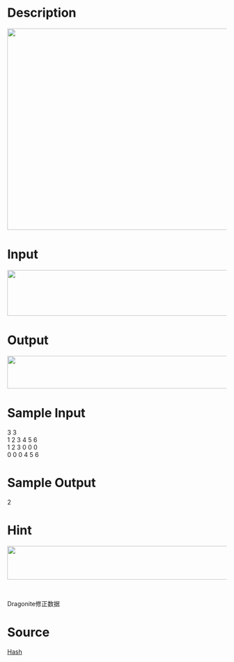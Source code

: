
# Description

<div class="content"><p><img height="462" alt="" width="781" src="source/bzoj/3198/img/aHR0cHM6Ly9seWRzeS5jb20vSnVkZ2VPbmxpbmUvdXBsb2FkLzIwMTMwNS8xKDEwKS5qcGc=.jpg"/></p>
<p></p></div>

# Input

<div class="content"><p><img height="105" alt="" width="775" src="source/bzoj/3198/img/aHR0cHM6Ly9seWRzeS5jb20vSnVkZ2VPbmxpbmUvdXBsb2FkLzIwMTMwNS8yKDIpLmpwZw==.jpg"/></p></div>

# Output

<div class="content"><p><img height="75" alt="" width="767" src="source/bzoj/3198/img/aHR0cHM6Ly9seWRzeS5jb20vSnVkZ2VPbmxpbmUvdXBsb2FkLzIwMTMwNS8zLmpwZw==.jpg"/></p></div>

# Sample Input

<div class="content"><span class="sampledata">3 3 <br/>
1 2 3 4 5 6<br/>
1 2 3 0 0 0<br/>
0 0 0 4 5 6<br/>
</span></div>

# Sample Output

<div class="content"><span class="sampledata">2</span></div>

# Hint

<div class="content"><p></p><p><img height="77" alt="" width="766" src="source/bzoj/3198/img/aHR0cHM6Ly9seWRzeS5jb20vSnVkZ2VPbmxpbmUvdXBsb2FkLzIwMTMwNS81LmpwZw==.jpg"/></p><br/>
<p>Dragonite修正数据</p><p></p></div>

# Source

<div class="content"><p><a href="problemset.php?search=Hash ">Hash </a></p></div>

